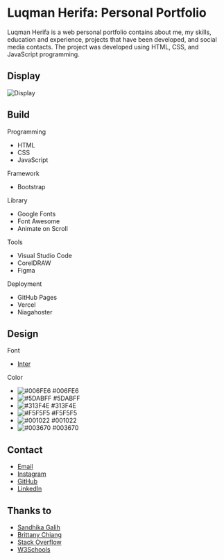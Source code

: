 # Luqman Herifa: Personal Portfolio
Luqman Herifa is a web personal portfolio contains about me, my skills, education and experience, projects that have been developed, and social media contacts. The project was developed using HTML, CSS, and JavaScript programming.

## Display
![Display](https://luqmanherifa.site/images/imgluqmanherifa.png)

## Build
Programming
  - HTML
  - CSS
  - JavaScript

Framework
  - Bootstrap

Library
  - Google Fonts
  - Font Awesome
  - Animate on Scroll

Tools
  - Visual Studio Code
  - CorelDRAW
  - Figma

Deployment
  - GitHub Pages
  - Vercel
  - Niagahoster

## Design
Font
  - [Inter](https://fonts.google.com/specimen/Inter)
  
Color
  - ![#006FE6](https://placehold.co/20x20/006FE6/006FE6.png) #006FE6
  - ![#5DABFF](https://placehold.co/20x20/5DABFF/5DABFF.png) #5DABFF
  - ![#313F4E](https://placehold.co/20x20/313F4E/313F4E.png) #313F4E
  - ![#F5F5F5](https://placehold.co/20x20/F5F5F5/F5F5F5.png) #F5F5F5
  - ![#001022](https://placehold.co/20x20/001022/001022.png) #001022
  - ![#003670](https://placehold.co/20x20/003670/003670.png) #003670
  
## Contact
  - [Email](mailto:luqmanherifa@gmail.com)
  - [Instagram](https://www.instagram.com/luqmanherifa)
  - [GitHub](https://github.com/luqmanherifa)
  - [LinkedIn](https://www.linkedin.com/in/luqmanherifa)

## Thanks to
  - [Sandhika Galih](https://github.com/sandhikagalih)
  - [Brittany Chiang](https://github.com/bchiang7)
  - [Stack Overflow](https://stackoverflow.com)
  - [W3Schools](https://www.w3schools.com)
